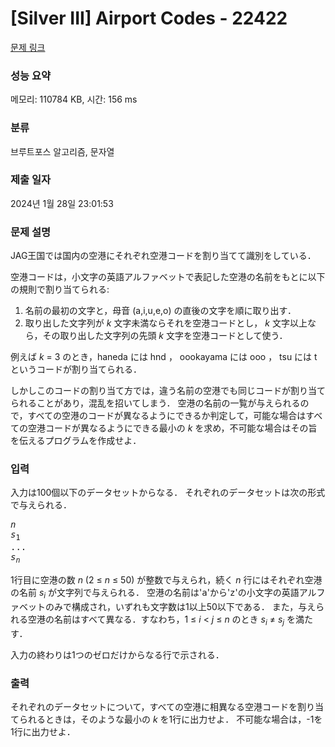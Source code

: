 # [Silver III] Airport Codes - 22422 

[문제 링크](https://www.acmicpc.net/problem/22422) 

### 성능 요약

메모리: 110784 KB, 시간: 156 ms

### 분류

브루트포스 알고리즘, 문자열

### 제출 일자

2024년 1월 28일 23:01:53

### 문제 설명

<p>JAG王国では国内の空港にそれぞれ空港コードを割り当てて識別をしている．</p>

<p>空港コードは，小文字の英語アルファベットで表記した空港の名前をもとに以下の規則で割り当てられる:</p>

<ol>
	<li>名前の最初の文字と，母音 (a,i,u,e,o) の直後の文字を順に取り出す．</li>
	<li>取り出した文字列が <var>k</var> 文字未満ならそれを空港コードとし， <var>k</var> 文字以上なら，その取り出した文字列の先頭 <var>k</var> 文字を空港コードとして使う．</li>
</ol>

<p>例えば <var>k</var> = 3 のとき，haneda には hnd ， oookayama には ooo ， tsu には t というコードが割り当てられる．</p>

<p>しかしこのコードの割り当て方では，違う名前の空港でも同じコードが割り当てられることがあり，混乱を招いてしまう． 空港の名前の一覧が与えられるので，すべての空港のコードが異なるようにできるか判定して，可能な場合はすべての空港コードが異なるようにできる最小の <var>k</var> を求め，不可能な場合はその旨を伝えるプログラムを作成せよ．</p>

### 입력 

 <p>入力は100個以下のデータセットからなる． それぞれのデータセットは次の形式で与えられる．</p>

<pre><var>n</var>
<var>s</var><sub>1</sub>
...
<var>s<sub>n</sub></var></pre>

<p>1行目に空港の数 <var>n</var> (2 ≤ <var>n</var> ≤ 50) が整数で与えられ，続く <var>n</var> 行にはそれぞれ空港の名前 <var>s<sub>i</sub></var> が文字列で与えられる． 空港の名前は'<samp>a</samp>'から'<samp>z</samp>'の小文字の英語アルファベットのみで構成され，いずれも文字数は1以上50以下である． また，与えられる空港の名前はすべて異なる．すなわち，1 ≤ <var>i</var> < <var>j</var> ≤ <var>n</var> のとき <var>s<sub>i</sub></var> ≠ <var>s<sub>j</sub></var> を満たす．</p>

<p>入力の終わりは1つのゼロだけからなる行で示される．</p>

### 출력 

 <p>それぞれのデータセットについて，すべての空港に相異なる空港コードを割り当てられるときは，そのような最小の <var>k</var> を1行に出力せよ． 不可能な場合は，-1を1行に出力せよ．</p>

